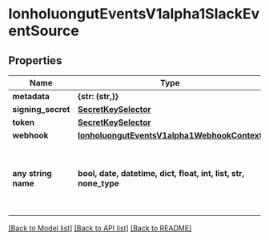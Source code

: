 # IonholuongutEventsV1alpha1SlackEventSource


## Properties
Name | Type | Description | Notes
------------ | ------------- | ------------- | -------------
**metadata** | **{str: (str,)}** |  | [optional] 
**signing_secret** | [**SecretKeySelector**](SecretKeySelector.md) |  | [optional] 
**token** | [**SecretKeySelector**](SecretKeySelector.md) |  | [optional] 
**webhook** | [**IonholuongutEventsV1alpha1WebhookContext**](IonholuongutEventsV1alpha1WebhookContext.md) |  | [optional] 
**any string name** | **bool, date, datetime, dict, float, int, list, str, none_type** | any string name can be used but the value must be the correct type | [optional]

[[Back to Model list]](../README.md#documentation-for-models) [[Back to API list]](../README.md#documentation-for-api-endpoints) [[Back to README]](../README.md)


